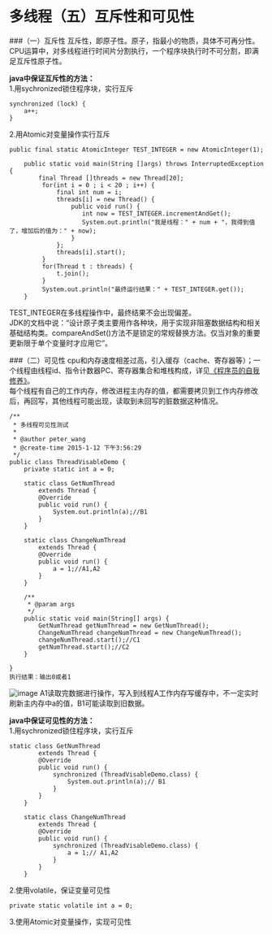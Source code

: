 多线程（五）互斥性和可见性
===
###（一）互斥性
互斥性，即原子性。原子，指最小的物质，具体不可再分性。  
CPU运算中，对多线程进行时间片分割执行，一个程序块执行时不可分割，即满足互斥性原子性。  

**java中保证互斥性的方法：**  
1.用sychronized锁住程序块，实行互斥

	synchronized (lock) {    
	    a++;  
	}  
2.用Atomic对变量操作实行互斥

	public final static AtomicInteger TEST_INTEGER = new AtomicInteger(1);    
	        
	    public static void main(String []args) throws InterruptedException {    
	        final Thread []threads = new Thread[20];    
	         for(int i = 0 ; i < 20 ; i++) {    
	             final int num = i;    
	             threads[i] = new Thread() {    
	                 public void run() {   
	                    int now = TEST_INTEGER.incrementAndGet();    
	                    System.out.println("我是线程：" + num + "，我得到值了，增加后的值为：" + now);    
	                 }    
	             };    
	             threads[i].start();    
	         }    
	         for(Thread t : threads) {    
	             t.join();    
	         }    
	         System.out.println("最终运行结果：" + TEST_INTEGER.get());    
	    }    
TEST_INTEGER在多线程操作中，最终结果不会出现偏差。  
JDK的文档中说：“设计原子类主要用作各种块，用于实现非阻塞数据结构和相关基础结构类。compareAndSet()方法不是锁定的常规替换方法。仅当对象的重要更新限于单个变量时才应用它”。

###（二）可见性
cpu和内存速度相差过高，引入缓存（cache、寄存器等）；一个线程由线程id、指令计数器PC、寄存器集合和堆栈构成，详见[《程序员的自我修养》](https://book.douban.com/subject/3652388/)。  
每个线程有自己的工作内存，修改进程主内存的值，都需要拷贝到工作内存修改后，再回写，其他线程可能出现，读取到未回写的脏数据这种情况。

	/** 
	 * 多线程可见性测试 
	 *  
	 * @author peter_wang 
	 * @create-time 2015-1-12 下午3:56:29 
	 */  
	public class ThreadVisableDemo {  
	    private static int a = 0;  
	  
	    static class GetNumThread  
	        extends Thread {  
	        @Override  
	        public void run() {  
	            System.out.println(a);//B1  
	        }  
	    }  
	  
	    static class ChangeNumThread  
	        extends Thread {  
	        @Override  
	        public void run() {  
	            a = 1;//A1,A2  
	        }  
	    }  
	  
	    /** 
	     * @param args 
	     */  
	    public static void main(String[] args) {  
	        GetNumThread getNumThread = new GetNumThread();  
	        ChangeNumThread changeNumThread = new ChangeNumThread();  
	        changeNumThread.start();//C1  
	        getNumThread.start();//C2  
	    }  
	  
	}  
	执行结果：输出0或者1
![image](http://img.blog.csdn.net/20150112153751093?watermark/2/text/aHR0cDovL2Jsb2cuY3Nkbi5uZXQvd2FuZ3BlaWZlbmc2Njk=/font/5a6L5L2T/fontsize/400/fill/I0JBQkFCMA==/dissolve/70/gravity/Center)
A1读取完数据进行操作，写入到线程A工作内存写缓存中，不一定实时刷新主内存中a的值，B1可能读取到旧数据。  

**java中保证可见性的方法：**  
1.用sychronized锁住程序块，实行互斥

	static class GetNumThread  
	        extends Thread {  
	        @Override  
	        public void run() {  
	            synchronized (ThreadVisableDemo.class) {  
	                System.out.println(a);// B1  
	            }  
	        }  
	    }  
	  
	    static class ChangeNumThread  
	        extends Thread {  
	        @Override  
	        public void run() {  
	            synchronized (ThreadVisableDemo.class) {  
	                a = 1;// A1,A2  
	            }  
	        }  
	    }  
2.使用volatile，保证变量可见性

	private static volatile int a = 0;  
3.使用Atomic对变量操作，实现可见性